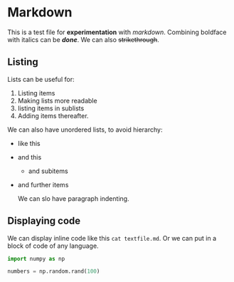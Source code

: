 # Markdown

This is a test file for __experimentation__ with _markdown_. Combining boldface with italics can be **_done_**. We can also ~~strikethrough~~.

## Listing

Lists can be useful for:
1. Listing items
2. Making lists more readable
  1. listing items in sublists
3. Adding items thereafter.


We can also have unordered lists, to avoid hierarchy:
- like this
- and this
  * and subitems
- and further items

   We can slo have paragraph indenting.

## Displaying code

We can display inline code like this `cat textfile.md`. Or we can put in a block of code of any language.
```python
import numpy as np

numbers = np.random.rand(100)
```
